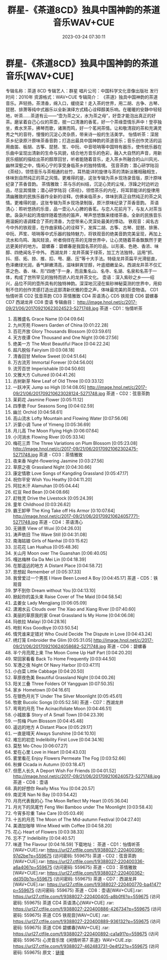 ﻿---
title: 群星-《茶道8CD》独具中国神韵的茶道音乐WAV+CUE
date: 2023-03-24 07:30:11
categories: 古典音乐、新世纪、纯音雅乐
tags: 纯音雅乐
---
# 群星-《茶道8CD》独具中国神韵的茶道音乐[WAV+CUE]

专辑名称：茶道 8CD
专辑艺人：群星
唱片公司：中国科学文化音像出版社
发行时间：2010年
资源格式：WAV+CUE
专辑简介：
《茶道》独具中国神韵的茶道音乐。声轻扬，茶清香，绵入口，缓绕梁！走入茶的世界，用二胡、古争、古琴、琵琶、排萧等纯中式器乐以全新演绎方式精心诠释醇美乐响。在暖暖的安静中轻轻地，听茶……茶道有云——“壶为茶之父，水为茶之母”，好壶才能泡出真正的好茶。磨挲着自己心仪的茶壶，抿一口清澈的香茗，好一个茶缘壶情乐声中！登亭独坐，煮水烹茶，拂琴而歌，诸箫而鸣，好一个茗闲茶情。让和敬清寂的茶和充满灵秀之气的音符，慢慢的沉淀心灵杂质，带来诗一般的生活美学。
怡情听茶：深居茶乡纪录原汁原味茶香音韵；打造出最具中国神韵的茶道音乐；音乐创作灵活的运用曲笛、板胡、古筝、琵琶、笙、中阮、中音唢呐等中国特有器乐，使传统乐器在乐曲中呈现出清新的生命与风貌，结合地方音乐的色彩，融入大自然的声音，用新民乐细腻的描绘出茶的醇厚回甘，听者能随着音乐，走入茶乡所融合的山川风光、幽林深壑之中，情闲心宁的享受身临茶乡的独特情境。
弦音茶韵：潜心研学陆羽《茶经》，领悟音乐与茶相通的丝竹，耳热能详的旋律与茶的清新淡雅相融相生，体味到自然纯正的茶之风情。更难得的是，这张专辑为茶乡现场录音版，原汁原味纪录了茶香音韵。
茶情雅致：茶与乐的纠结，沉淀心灵的尘埃，浮躁之时边听边品，尽显其情致；潜心研学陆羽《茶经》，领悟茶乐的内在，将耳郭能详的旋律用清幽雅致的民族乐器作全新的诠释。仿佛亲临茶乡，体味到真正自然纯正的茶之风情。更难得的是，这张专辑为茶乡现场录制版，原汁原味纪录了茶香音韵。
茶语清心：聆听悠扬的乐音，品一壶沁人心脾的香茗。与恋人花前月下，与友人对茶当歌。袅袅升起的清烟伴随着悠扬的笛声，琴声悠悠飘来缕缕茶香。全新的民族音乐用温婉的语调糅合了茶的清香，为您带来心灵深处最美的悸动。
铁观音：闻名古今中外的铁观音，在作曲家精心的诠释下，发挥二胡、古筝、古琴、琵琶、排箫、中阮、芦笙、唢呐等中式乐器的独特魅力，将铁观音的绝美音韵完美呈现，再加上流水和鸟鸣、海风轻浪，听者倘徉在茶的无限世界中，让心灵随着茶香飘飘然于更远更美好的地方。
碧螺春：碧螺春是我国名茶的珍品，以形美、色艳、香浓、味醇、四绝闻名于中外。
西湖龙井：龙井茶属于绿茶，加工方法独特，运用“抓、抖、搭、拓、捺、推、扣、甩、磨、压”等十大手法。特级龙井茶扁平光滑挺直，色泽嫩绿光润，香气鲜嫩清高，滋味鲜爽甘醇，叶底细嫩呈朵。西湖龙井茶不仅汇茶之色、香、味、形“四绝”于一身，而且集名山、名寺、名湖、名泉和名茶于一体，构成了世所罕见的独特而骄人的龙井茶文化。
壶语：深入紫砂之乡——绍兴，品位不同的壶所具有的独特神韵。深深地沉浸在紫砂神秘莫测的世界中，用抑制不住的创作灵感打造出这部清新优雅的壶之声，体味最完美的茶壶物语。
CD1 怡情听茶 CD2 弦音茶韵 CD3 茶情雅致 CD4 茶语清心 CD5 铁观音 CD6 碧螺春 CD7 西湖龙井 CD8
壶语
专辑曲目：
http://image.hnol.net/c/2017-09/21/06/201709210623024523-5271748.jpg
茶道 - CD1：怡情听茶
01. 高雅盛名 Grace Name [0:04:09.64]
02. 九州芳苑 Flowers Garden of China [0:01:22.28]
03. 百花齐放 Glory Thousands Blossom [0:03:59.61]
04. 天方夜谭 One Thousand and One Night [0:06:27.56]
05. 绝美一方 The Most Beautiful Place [0:04:22.24]
06. 超凡脱俗 Fairyism [0:03:08.18]
07. 清香回甘 Mellow Sweet [0:04:51.64]
08. 万古流芳 Immortal Forever [0:04:56.00]
09. 流芳百世 Imperishable [0:04:50.60]
10. 文雅大方 Cultured [0:04:41.26]
11. 古树新芽 New Leaf of Old Three [0:03:33.12]
12. 一跃冲天 Jump so High [0:14:08.05]
http://image.hnol.net/c/2017-09/21/06/201709210623028124-5271748.jpg
茶道 - CD2：弦音茶韵
01. 茉莉花 Jasmine Flower [0:05:11.12]
02. 四季歌 Four Seasons Song [0:04:02.59]
03. 幽兰 Orchid [0:04:58.61]
04. 高山流水 Lofty Mountain and Flowing Water [0:07:56.06]
05. 沂蒙小调 Tune of Yimeng [0:05:36.69]
06. 月儿高 The Moon Flying High [0:06:07.64]
07. 小河淌水 Flowing River [0:05:33.14]
08. 梅花三弄 The Three Variations on Plum Blossom [0:05:23.08]
http://image.hnol.net/c/2017-09/21/06/20170921062302475-5271748.jpg
茶道 - CD3：茶情雅致
01. 夜来香 Night-flowering Jasmine [0:03:27.56]
02. 草原之夜 Grassland Night [0:04:30.66]
03. 康定情歌 Love Songs of Kangding Grassland [0:05:47.17]
04. 祝你平安 Wish You Heathy [0:04:11.20]
05. 阿拉木汗 Alamuhan [0:05:04.44]
06. 红豆 Red Bean [0:04:08.66]
07. 赶牲灵 Drive the Livestock [0:05:24.39]
08. 童年 Childhood [0:03:26.62]
09. 霸王卸甲 The King Take off His Armor [0:10:07.64]
http://image.hnol.net/c/2017-09/21/06/201709210624057771-5271748.jpg
茶道 - CD4：茶语清心
01. 无锡景 View of Wuxi [0:04:26.03]
02. 涛声依旧 The Wave Still [0:04:31.08]
03. 南海姑娘 Girls of Nanhai [0:03:15.62]
04. 兰花花 Lan Huahua [0:05:48.36]
05. 关山月 Moon over The Guanshan [0:06:40.05]
06. 嘎达梅林 Ga Da Mei Lin [0:04:18.39]
07. 在那遥远的地方 A Distant Place [0:04:58.72]
08. 思想起 Remember of [0:05:37.33]
09. 我曾爱过一个男孩 I Have Been Loved A Boy [0:04:45.17]
茶道 - CD5：铁观音
01. 梦不到你 Dream without You [0:04:13.10]
02. 掀起你的盖头来 Raise Cover of The Maid [0:04:58.54]
03. 孟姜女 Lady Mengjiang [0:06:05.09]
04. 潇湘水云 Clouds over The Xiao and Xiang River [0:07:40.60]
05. 美丽的草原我的家 Great Grassland Is My Home [0:04:06.08]
06. 玛依拉 Malayi [0:04:28.16]
07. 吻别 Kiss Goodbye [0:03:50.54]
08. 情凭谁来定错对 Who Could Decide The Dispute in Love [0:04:43.24]
09. 绣灯笼 Embroider the Glim [0:05:31.05]
http://image.hnol.net/c/2017-09/21/06/201709210624058682-5271748.jpg
茶道 - CD6：碧螺春
01. 半个月亮爬上来 The Moon Come Up Half Part [0:04:20.20]
02. 常回家看看 Back To Home Frequently [0:03:44.50]
03. 军港之夜 Night Of Navy Harbor [0:03:47.11]
04. 小白菜 Little Cabbage [0:04:20.50]
05. 草原夜色美 Beautiful Grassland Night [0:04:00.26]
06. 阳关三叠 Three Folders Of Yangguan [0:07:50.35]
07. 家乡 Hometown [0:04:16.61]
08. 在银色月光下 Under The Silver Moonlight [0:05:45.61]
09. 牧歌 Bucolic Songs [0:05:52.58]
茶道 - CD7：西湖龙井
01. 弯弯的月亮 The Acinacifoliate Moon [0:04:46.51]
02. 小城故事 Story of A Small Town [0:04:23.39]
03. 一剪梅 Plum Blossom [0:04:45.48]
04. 遥远的地方 A Distant Place [0:05:29.17]
05. 一直是晴天 Always Sunshine [0:04:10.10]
06. 难忘的初恋 Indelibility First Love [0:04:34.16]
07. 莫愁 Mo Chou [0:06:07.27]
08. 爱在心里 Love in Heart [0:04:43.03]
09. 雾里看花 Enjoy Flowers Permeate The Fog [0:03:52.66]
10. 秋蝉 Cicada in Autumn [0:03:18.47]
11. 但愿人长久 A Deport Wish For Friends [0:04:01.52]
http://image.hnol.net/c/2017-09/21/06/2017092106240573-5271748.jpg
茶道 - CD8：壶语
01. 真的好想你 Really Miss You [0:04:20.57]
02. 南泥湾 Nan Ni Bay [0:03:54.42]
03. 月亮代表我的心 The Moon Reflect My Heart [0:05:36.04]
04. 月光下的凤尾竹 Feng Wei Bamboo under The Moonlight [0:03:58.43]
05. 今宵多珍重 Take Care [0:05:03.49]
06. 十五的月亮 The Moon of The Mid-autumn Festival [0:04:27.40]
07. 美酒加咖啡 Wine Mixed with Coffee [0:04:58.20]
08. 花心 Heart of Flowers [0:03:38.33]
09. 忘不了 Indelibility [0:04:40.57]
10. 味道 The Flavour [0:04:16.59]
下载地址：
茶道 - CD1：怡情听茶[WAV+CUE].rar: https://url27.ctfile.com/f/9388027-220400396-97d2be?p=559675
(访问密码: 559675)
茶道 - CD2：弦音茶韵[WAV+CUE].rar: https://url27.ctfile.com/f/9388027-220400336-a6a406?p=559675
(访问密码: 559675)
茶道 - CD3：茶情雅致[WAV+CUE].rar: https://url27.ctfile.com/f/9388027-220400362-dd350b?p=559675
(访问密码: 559675)
茶道 - CD7：西湖龙井[WAV+CUE].rar: https://url27.ctfile.com/f/9388027-220400770-ba4147?p=559675
(访问密码: 559675)
茶道 - CD8：壶语[WAV+CUE].rar: https://url27.ctfile.com/f/9388027-220400405-a8b0f6?p=559675
(访问密码: 559675)
茶道 CD4 茶语清心[WAV+CUE] .rar: https://url27.ctfile.com/f/9388027-220400886-426734?p=559675
(访问密码: 559675)
茶道 CD5 铁观音[WAV+CUE] .rar: https://url27.ctfile.com/f/9388027-220400889-936132?p=559675
(访问密码: 559675)
茶道 CD6 碧螺春[WAV+CUE] .rar: https://url27.ctfile.com/f/9388027-220400892-ca1a91?p=559675
(访问密码: 559675)
心灵音乐馆《闲情听茶7 茶道》WAV+CUE.zip: https://url27.ctfile.com/f/9388027-462483731-0e4f22?p=559675
(访问密码: 559675)
原文：[链接](https://blog.sina.com.cn/s/blog_1647c7e760103114a.html)